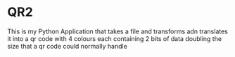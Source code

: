 # QR2

This is my Python Application that takes a file and transforms adn translates it into a qr code with 4 colours each containing 2 bits of data doubling the size that a qr code could normally handle
